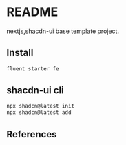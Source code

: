 # README

nextjs,shacdn-ui base template project.

## Install

```sh
fluent starter fe
```


## shacdn-ui cli

```sh
npx shadcn@latest init
npx shadcn@latest add
```

## References

